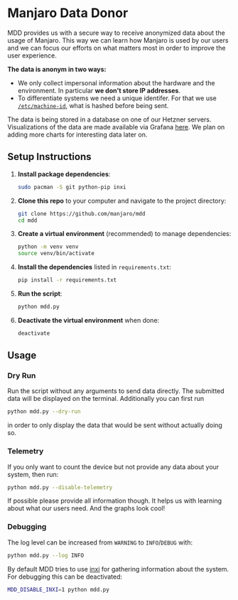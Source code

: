 # Manjaro Data Donor

MDD provides us with a secure way to receive anonymized data about the usage of Manjaro.
This way we can learn how Manjaro is used by our users and we can focus our efforts on what matters most in order to improve the user experience.

**The data is anonym in two ways:**
- We only collect impersonal information about the hardware and the environment. In particular **we don't store IP addresses**.
- To differentiate systems we need a unique identifer. For that we use [`/etc/machine-id`](https://www.freedesktop.org/software/systemd/man/latest/machine-id.html), what is hashed before being sent.

The data is being stored in a database on one of our Hetzner servers. Visualizations of the data are made available via Grafana [here](https://metrics.manjaro.org/public-dashboards/cb0f690cba304389bf3ed2c254c14c01). We plan on adding more charts for interesting data later on.

## Setup Instructions

1. **Install package dependencies**:
   ```bash
   sudo pacman -S git python-pip inxi
   ```
2. **Clone this repo** to your computer and navigate to the project directory:
   ```bash
   git clone https://github.com/manjaro/mdd
   cd mdd
   ```
3. **Create a virtual environment** (recommended) to manage dependencies:
   ```bash
   python -m venv venv
   source venv/bin/activate
   ```
4. **Install the dependencies** listed in `requirements.txt`:
   ```bash
   pip install -r requirements.txt
   ```
5. **Run the script**:
   ```bash
   python mdd.py
   ```
6. **Deactivate the virtual environment** when done:
   ```bash
   deactivate
   ```

## Usage
### Dry Run
Run the script without any arguments to send data directly. The submitted data will be displayed on the terminal.
Additionally you can first run

```bash
python mdd.py --dry-run
```

in order to only display the data that would be sent without actually doing so.

### Telemetry
If you only want to count the device but not provide any data about your system, then run:

```bash
python mdd.py --disable-telemetry
```

If possible please provide all information though. It helps us with learning about what our users need. And the graphs look cool!

### Debugging
The log level can be increased from `WARNING` to `INFO`/`DEBUG` with:

```bash
python mdd.py --log INFO
```

By default MDD tries to use [inxi](https://smxi.org/docs/inxi.htm) for gathering information about the system. For debugging this can be deactivated:

```bash
MDD_DISABLE_INXI=1 python mdd.py
```
